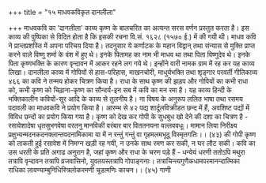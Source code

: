 +++
title = "१५ माधवकविकृत दानलीला"

+++
माधवकवि का 'दानलीला' काव्य कृष्ण के बालचरित का अत्यन्त सरस वर्णन प्रस्तुत करता है। इस काव्य की पुष्पिका से विदित होता है कि इसकी रचना वि.सं. १६२८ (१५७० ई.) में की गयी थी। माधव कवि ने प्रान्तप्रशस्ति में अपना परिचय दिया है। तदनुसार ये कर्णाटक के महान विद्वान् तथा संन्यास से मुक्ति प्राप्त करने वाले विष्णु शर्मा के वंश में हुए थे। इनके पितामह का नाम भी माधव था तथा पिता विष्णुदेव थे। इनके पिता कृष्णभक्ति के कारण वृन्दावन में आकर रहने लग गये थे। इन्होंने वारी नामक ग्राम में रह कर यह काव्य लिखा।
दानलीला काव्य में गोपियों से हास-परिहास, माखनचोरी, माधुर्यभक्ति तथा शृङ्गार
परवर्ती गीतिकाव्य
४६६ का कवि ने तन्मय होकर चित्रण किया है। राधा के साथ कृष्ण की झड़प और गोपियों का कभी राधा को, कभी कृष्ण को चिढ़ाना-कृष्ण का सौन्दर्य-इन सब में कवि का मन रमा है। यह काव्य हिन्दी के भक्तिकालीन कवियों-सूर आदि के काव्य से तुलनीय है।
ना विषय के अनुरूप ललित भाषा तथा रसमय पदावली का माधवकवि ने प्रयोग किया है। आरम्भ से ४२ पद्य शार्दूलविक्रीडत छन्द में हैं, अवशिष्ट पद्यों में विविध छन्दों का प्रयोग किया गया है। कृष्ण को देख कर गोपी के सुधबुध खो देने की दशा का चित्रण है -
रसावेशादेषा धृतसुभगवेषा वरतनु मानविकी वरंबार बार विततनयना वल्लववधूः।
मामान लिया निरीक्ष्य प्रक्षुभ्यन्मदनकदनक्लान्तवदनामिकामा
या में न रन्तुं गन्तुं वा गृहमलमभूदू विस्मृतगतिः।। (४३) की गोपी कृष्ण को ताकती हुई रसावेश में निमग्न खड़ी रह गयी, न उनके साथ रमण कर सकी, न घर लौट सकी। कवि का उस धरती के प्रति अगाढ अनुराग है, जहां कृष्ण
और राधा के चरण पड़े हैं -
धन्येयं धरणी ततोऽपि मथुरा तत्रापि वृन्दावन तत्रापि व्रजवासिनो, युवतयस्तत्रापि गोपाङ्गनाः। तत्राचिन्त्यगुणैकधामपरमानन्दात्मिका राधिका लावण्याम्बुनिधिस्त्रिलोकरमणी चूडामणिः काचन।। (४५) गाणी
